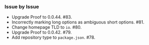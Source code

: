 ### Issue by Issue

 * Upgrade Proof to 0.0.44. #83.
 * Incorrectly marking long options as ambiguous short options. #81.
 * Change homepage TLD to `io`. #80.
 * Upgrade Proof to 0.0.42. #79.
 * Add repository type to `package.json`. #78.
